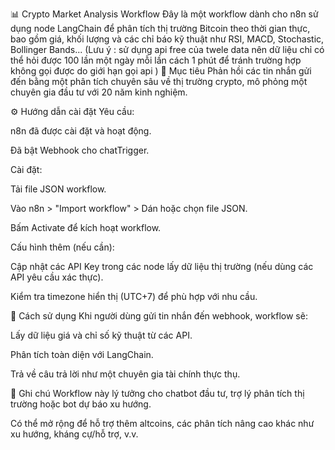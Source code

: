 📊 Crypto Market Analysis Workflow
Đây là một workflow dành cho n8n sử dụng node LangChain để phân tích thị trường Bitcoin theo thời gian thực, bao gồm giá, khối lượng và các chỉ báo kỹ thuật như RSI, MACD, Stochastic, Bollinger Bands...
(Lưu ý : sử dụng api free của twele data nên dữ liệu chỉ có thể hỏi được 100 lần một ngày mỗi lần cách 1 phút để tránh trường hợp không gọi được do giới hạn gọi api )
🧠 Mục tiêu
Phản hồi các tin nhắn gửi đến bằng một phân tích chuyên sâu về thị trường crypto, mô phỏng một chuyên gia đầu tư với 20 năm kinh nghiệm.

⚙️ Hướng dẫn cài đặt
Yêu cầu:

n8n đã được cài đặt và hoạt động.

Đã bật Webhook cho chatTrigger.

Cài đặt:

Tải file JSON workflow.

Vào n8n > "Import workflow" > Dán hoặc chọn file JSON.

Bấm Activate để kích hoạt workflow.

Cấu hình thêm (nếu cần):

Cập nhật các API Key trong các node lấy dữ liệu thị trường (nếu dùng các API yêu cầu xác thực).

Kiểm tra timezone hiển thị (UTC+7) để phù hợp với nhu cầu.

💬 Cách sử dụng
Khi người dùng gửi tin nhắn đến webhook, workflow sẽ:

Lấy dữ liệu giá và chỉ số kỹ thuật từ các API.

Phân tích toàn diện với LangChain.

Trả về câu trả lời như một chuyên gia tài chính thực thụ.

📌 Ghi chú
Workflow này lý tưởng cho chatbot đầu tư, trợ lý phân tích thị trường hoặc bot dự báo xu hướng.

Có thể mở rộng để hỗ trợ thêm altcoins, các phân tích nâng cao khác như xu hướng, kháng cự/hỗ trợ, v.v.
